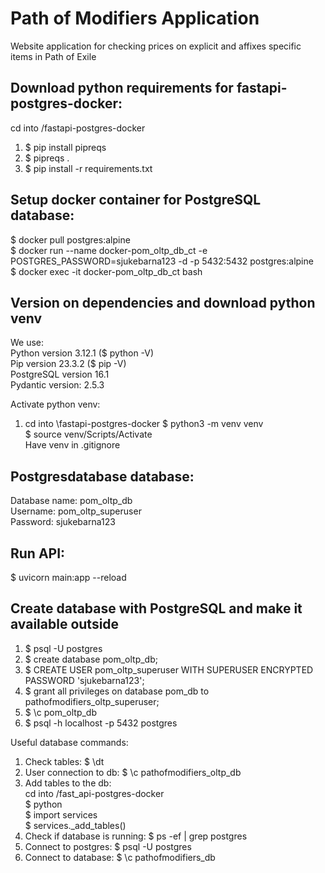 # Path of Modifiers Application  
Website application for checking prices on explicit and affixes specific items in Path of Exile  


## Download python requirements for fastapi-postgres-docker:
cd into /fastapi-postgres-docker
1. $ pip install pipreqs
2. $ pipreqs .
3. $ pip install -r requirements.txt


## Setup docker container for PostgreSQL database:
$ docker pull postgres:alpine  
$ docker run --name docker-pom_oltp_db_ct -e POSTGRES_PASSWORD=sjukebarna123 -d -p 5432:5432 postgres:alpine  
$ docker exec -it docker-pom_oltp_db_ct bash  


## Version on dependencies and download python venv
We use:  
Python version 3.12.1 ($ python -V)  
Pip version 23.3.2 ($ pip -V)  
PostgreSQL version 16.1  
Pydantic version: 2.5.3   

Activate python venv:
1. cd into \fastapi-postgres-docker
$ python3 -m venv venv  
$ source venv/Scripts/Activate  
Have venv in .gitignore  

## Postgresdatabase database:
Database name: pom_oltp_db  
Username: pom_oltp_superuser  
Password: sjukebarna123  

## Run API:
$ uvicorn main:app --reload

## Create database with PostgreSQL and make it available outside
1. $ psql -U postgres  
2. $ create database pom_oltp_db;  
3. $ CREATE USER pom_oltp_superuser WITH SUPERUSER ENCRYPTED PASSWORD 'sjukebarna123';  
4. $ grant all privileges on database pom_db to pathofmodifiers_oltp_superuser;  
5. $ \c pom_oltp_db   
6. $ psql -h localhost -p 5432 postgres  


Useful database commands:
1. Check tables: 
$ \dt  
2. User connection to db: 
$ \c pathofmodifiers_oltp_db  
3. Add tables to the db:   
cd into /fast_api-postgres-docker  
$ python  
$ import services  
$ services._add_tables()  
4. Check if database is running:
$ ps -ef | grep postgres  
6. Connect to postgres:
$ psql -U postgres  
8. Connect to database:
$ \c pathofmodifiers_db  
